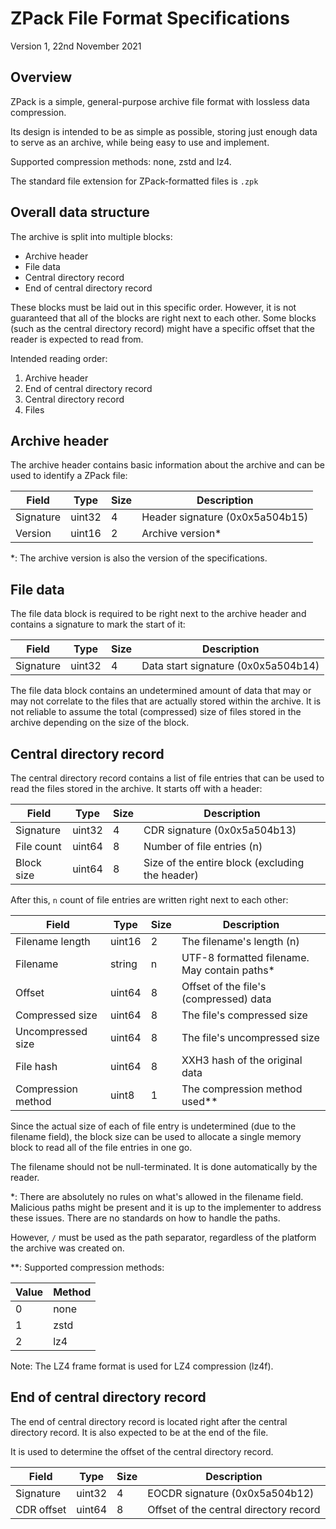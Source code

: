 ZPack File Format Specifications
================================
Version 1, 22nd November 2021

Overview
-------------------------
ZPack is a simple, general-purpose archive file format with lossless data compression.

Its design is intended to be as simple as possible, storing just enough data to serve as an archive,
while being easy to use and implement.

Supported compression methods: none, zstd and lz4.

The standard file extension for ZPack-formatted files is `.zpk`

Overall data structure
-------------------------
The archive is split into multiple blocks:
- Archive header
- File data
- Central directory record
- End of central directory record

These blocks must be laid out in this specific order. However, it is not guaranteed that all of the
blocks are right next to each other. Some blocks (such as the central directory record) might have a
specific offset that the reader is expected to read from.

Intended reading order:
1. Archive header
2. End of central directory record
3. Central directory record
4. Files

Archive header
-------------------------
The archive header contains basic information about the archive and can be used to identify a ZPack
file:

|   Field   |  Type  | Size |           Description           |
| --------- | ------ | ---- | ------------------------------- |
| Signature | uint32 | 4    | Header signature (0x0x5a504b15) |
|  Version  | uint16 | 2    | Archive version*                |

*: The archive version is also the version of the specifications.

File data
-------------------------
The file data block is required to be right next to the archive header and contains a signature to 
mark the start of it:

|   Field   |  Type  | Size |             Description             |
| --------- | ------ | ---- | ----------------------------------- |
| Signature | uint32 | 4    | Data start signature (0x0x5a504b14) |

The file data block contains an undetermined amount of data that may or may not correlate to the files
that are actually stored within the archive. It is not reliable to assume the total (compressed) size of files stored in the archive depending on the size of the block.

Central directory record
-------------------------
The central directory record contains a list of file entries that can be used to read the files
stored in the archive. It starts off with a header:

|   Field    |  Type  | Size |                  Description                    |
| ---------- | ------ | ---- | ----------------------------------------------- |
| Signature  | uint32 | 4    | CDR signature (0x0x5a504b13)                    |
| File count | uint64 | 8    | Number of file entries (n)                      |
| Block size | uint64 | 8    | Size of the entire block (excluding the header) |

After this, `n` count of file entries are written right next to each other:

|       Field        |  Type  | Size |                  Description                    |
| ------------------ | ------ | ---- | ----------------------------------------------- |
| Filename length    | uint16 | 2    | The filename's length (n)                       |
| Filename           | string | n    | UTF-8 formatted filename. May contain paths*    |
| Offset             | uint64 | 8    | Offset of the file's (compressed) data          |
| Compressed size    | uint64 | 8    | The file's compressed size                      |
| Uncompressed size  | uint64 | 8    | The file's uncompressed size                    |
| File hash          | uint64 | 8    | XXH3 hash of the original data                  |
| Compression method | uint8  | 1    | The compression method used**                   |

Since the actual size of each of file entry is undetermined (due to the filename field), the block 
size can be used to allocate a single memory block to read all of the file entries in one go.

The filename should not be null-terminated. It is done automatically by the reader.

*: There are absolutely no rules on what's allowed in the filename field. Malicious paths might be 
present and it is up to the implementer to address these issues. There are no standards on how to 
handle the paths.

However, `/` must be used as the path separator, regardless of the platform the archive was created
on.

**: Supported compression methods:

| Value | Method |
| ----- | ------ |
| 0     | none   |
| 1     | zstd   |
| 2     | lz4    |

Note: The LZ4 frame format is used for LZ4 compression (lz4f).

End of central directory record
-------------------------
The end of central directory record is located right after the central directory record. It is also 
expected to be at the end of the file.

It is used to determine the offset of the central directory record.

|   Field    |  Type  | Size |              Description               |
| ---------- | ------ | ---- | -------------------------------------- |
| Signature  | uint32 | 4    | EOCDR signature (0x0x5a504b12)         |
| CDR offset | uint64 | 8    | Offset of the central directory record |